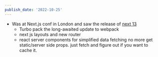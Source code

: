 ```yaml
---
publish_date: '2022-10-25'
---
```

- Was at Next.js conf in London and saw the release of [next 13](https://nextjs.org/blog/next-13)
	- Turbo pack the long-awaited update to webpack
	- next js layouts and new router 
	- react server components for simplified data fetching no more get static/server side props. just fetch and figure out if you want to cache it.
